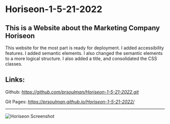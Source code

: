 # Horiseon-1-5-21-2022

## This is a Website about the Marketing Company Horiseon

This website for the most part is ready for deployment. I added accessibility features. I added semantic elements. I also changed the semantic elements to a more logical structure. I also added a title, and consolidated the CSS classes.

**Links:**
---
Github: *https://github.com/prsoulman/Horiseon-1-5-21-2022.git*

Git Pages: *https://prsoulman.github.io/Horiseon-1-5-21-2022/*

---
![Horiseon Screenshot](Screen%20Shot%202022-05-21%20at%2011.51.15%20AM.png)